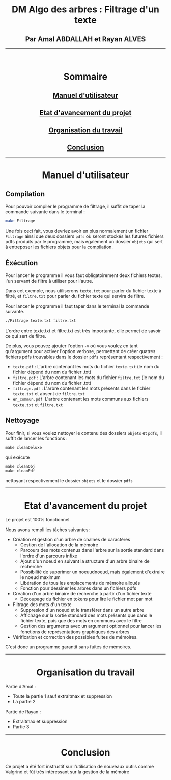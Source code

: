 <div style = "text-align: center;"> 

<h1> DM Algo des arbres&nbsp;: Filtrage d'un texte </h1>
<h2> Par Amal ABDALLAH et Rayan ALVES </h2>
</div>

---

<br>

<h1 style= "text-align:center"> Sommaire </h1>

<div style = "text-align:center">

## [Manuel d'utilisateur](#Manuel) 
## [Etat d'avancement du projet](#Etat)
## [Organisation du travail](#Organisation)
## [Conclusion](#Conclusion)

</div>

---
<div style = "text-align:center">

# <a name="Manuel">Manuel d'utilisateur</a>
</div>

## **Compilation**

Pour pouvoir compiler le programme de filtrage, il suffit de taper la commande suivante dans le terminal&nbsp;:
```bash
make Filtrage
```
Une fois ceci fait, vous devriez avoir en plus normalement un fichier <code>Filtrage</code> ainsi que deux dossiers
<code>pdfs</code> où seront stockés les futures fichiers pdfs produits par le programme, 
mais également un dossier <code>objets</code> qui sert à entreposer les fichiers objets pour la compilation.

## **Éxécution** 

Pour lancer le programme il vous faut obligatoirement deux fichiers textes, l'un servant de filtre
à utiliser pour l'autre.

Dans cet exemple, nous utiliserons <code>texte.txt</code> pour parler du fichier texte à filtré, et
<code>filtre.txt</code> pour parler du fichier texte qui servira de filtre.

Pour lancer le programme il faut taper dans le terminal la commande suivante.

```bash
./Filtrage texte.txt filtre.txt
```
L'ordre entre texte.txt et filtre.txt est très importante, elle permet de savoir ce qui sert de filtre.

De plus, vous pouvez ajouter l'option <code>-v</code> où vous voulez en tant qu'argument pour activer l'option verbose, permettant de créer quatres fichiers pdfs trouvables dans le dossier <code>pdfs</code> représentant respectivement :
- <code>texte.pdf</code>&nbsp;: L'arbre contenant les mots du fichier <code>texte.txt</code> (le nom du fichier dépend du nom du fichier .txt)
- <code>filtre.pdf</code>&nbsp;: L'arbre contenant les mots du fichier <code>filtre.txt</code> (le nom du fichier dépend du nom du fichier .txt)
- <code>filtrage.pdf</code>&nbsp;: L'arbre contenant les mots présents dans le fichier <code>texte.txt</code> et absent de <code>filtre.txt</code>
- <code>en_commun.pdf</code>&nbsp; L'arbre contenant les mots communs aux fichiers <code>texte.txt</code> et <code>filtre.txt</code>

## **Nettoyage**
Pour finir, si vous voulez nettoyer le contenu des dossiers `objets` et `pdfs`, il suffit de lancer les fonctions&nbsp;:

    make cleanDeluxe
qui exécute 

    make cleanObj
    make cleanPdf
nettoyant respectivement le dossier `objets` et le dossier `pdfs`

---
<div style = "text-align:center">

# <a name="Etat">Etat d'avancement du projet</a>
</div>

Le projet est 100% fonctionnel.

Nous avons rempli les tâches suivantes:
- Création et gestion d'un arbre de chaînes de caractères
    - Gestion de l'allocation de la mémoire
    - Parcours des mots contenus dans l'arbre sur la sortie standard dans 
    l'ordre d'un parcours infixe
    - Ajout d'un noeud en suivant la structure d'un arbre binaire de recherche
    - Possibilité de supprimer un noeuudnoeud, mais également d'extraire le noeud maximum
    - Libération de tous les emplacements de mémoire alloués
    - Fonction pour dessiner les arbres dans un fichiers pdfs
- Création d'un arbre binaire de recherche à partir d'un fichier texte
    - Découpage du fichier en tokens pour lire le fichier mot par mot
- Filtrage des mots d'un texte
    - Suppresion d'un noeud et le transférer dans un autre arbre
    - Affichage sur la sortie standard des mots présents que dans le fichier texte,
    puis que des mots en communs avec le filtre
    - Gestion des arguments avec un argument optionnel pour lancer les fonctions de représentations
    graphiques des arbres
- Vérification et correction des possibles fuites de mémoires.

C'est donc un programme garantit sans fuites de mémoires.

---
<div style = "text-align: center">

# <a name="Organisation">Organisation du travail</a>
</div>

<p> Partie d'Amal : </p>
<ul>
<li>Toute la partie 1 sauf extraitmax et suppression</li>
<li> La partie 2
</ul>
<p> Partie de Rayan :</p>
<ul>
<li> Extraitmax et suppression </li>
<li> Partie 3
</ul>

---
<div style = "text-align:center">

# <a name="Conclusion">Conclusion</a>
</div>

Ce projet a été fort instrustif sur l'utilisation de nouveaux outils comme Valgrind et fût très intéressant sur la gestion de la mémoire
